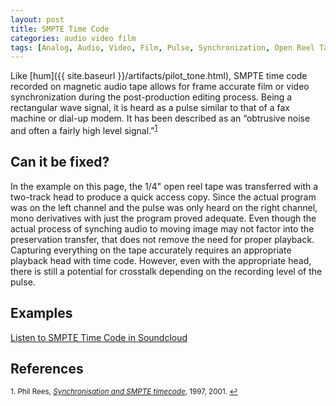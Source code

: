 ```yaml
---
layout: post
title: SMPTE Time Code
categories: audio video film
tags: [Analog, Audio, Video, Film, Pulse, Synchronization, Open Reel Tape]
---
```



Like [hum]({{ site.baseurl }}/artifacts/pilot_tone.html), SMPTE time code recorded on magnetic audio tape allows for frame accurate film or video synchronization during the post-production editing process. Being a rectangular wave signal, it is heard as a pulse similar to that of a fax machine or dial-up modem.  It has been described as an “obtrusive noise and often a fairly high level signal.”<sup><a href="#fn1" id="ref1">1</a></sup>

## Can it be fixed?

In the example on this page, the 1/4" open reel tape was transferred with a two-track head to produce a quick access copy. Since the actual program was on the left channel and the pulse was only heard on the right channel, mono derivatives with just the program proved adequate. Even though the actual process of synching audio to moving image may not factor into the preservation transfer, that does not remove the need for proper playback. Capturing everything on the tape accurately requires an appropriate playback head with time code. However, even with the appropriate head, there is still a potential for crosstalk depending on the recording level of the pulse.

## Examples

[Listen to SMPTE Time Code in Soundcloud](https://soundcloud.com/av_artifact_atlas/smpte-time-code)

## References

<sup id="fn1">1. Phil Rees, [_Synchronisation and SMPTE timecode_](http://www.philrees.co.uk/articles/timecode.htm), 1997, 2001. <a href="#ref1" title="Jump back to footnote 1 in the text.">↩</a></sup>  
